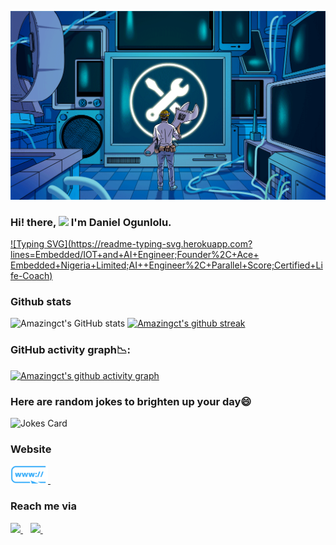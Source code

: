 ![](tech.gif)

### Hi! there, <img src="https://raw.githubusercontent.com/MartinHeinz/MartinHeinz/master/wave.gif" width="30px"> I'm Daniel Ogunlolu.


[![Typing SVG](https://readme-typing-svg.herokuapp.com?lines=Embedded/IOT+and+AI+Engineer;Founder%2C+Ace+ Embedded+Nigeria+Limited;AI++Engineer%2C+Parallel+Score;Certified+Life-Coach)](https://git.io/typing-svg)

### Github stats
![Amazingct's GitHub stats](https://github-readme-stats.vercel.app/api?username=Amazingct&show_icons=true&theme=algolia)
[![Amazingct's github streak](https://github-readme-streak-stats.herokuapp.com/?user=Amazingct&theme=blue-green)](https://github.com/judeleonard/github-readme-streak-stats)
### GitHub activity graph📉:
[![Amazingct's github activity graph](https://activity-graph.herokuapp.com/graph?username=Amazingct&theme=react-dark)](https://github.com/judeleonard/github-readme-activity-graph)

### Here are random jokes to brighten up your day:smile:
![Jokes Card](https://readme-jokes.vercel.app/api?hideBorder&theme=solidBlue&color=%2394bcc&aColor=%23bbdb51)

### Website 
<a href="https://www.aceembedded.io">                                                                               
<img src="web.png" width="60px">                   
</a>&nbsp;&nbsp;   

   
### Reach me via

<a href="https://www.linkedin.com/in/daniel-ogunlolu-falcon">
<img src="https://img.shields.io/badge/Daniel Ogunlolu-0077B5?style=for-the-badge&logo=LinkedIn&logoColor=white" />
</a>&nbsp;&nbsp;

<a href="mailto:ogunloludaniel98@gmail.com">
<img src="https://img.shields.io/badge/Gmail-D14836?style=for-the-badge&logo=gmail&logoColor=white" />
</a>&nbsp;&nbsp;

